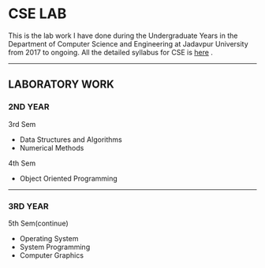 # CSE LAB

This is the  lab work I have done during the Undergraduate Years in the Department of Computer Science and Engineering 
at Jadavpur University from 2017 to ongoing.
All the detailed syllabus for CSE is [here](http://www.jaduniv.edu.in/upload_files/course_file/1408615750-1.pdf) .

---

## LABORATORY WORK

### 2ND YEAR
							
3rd Sem 
 * Data Structures and Algorithms
 * Numerical Methods

4th Sem
 * Object Oriented Programming

---

### 3RD YEAR

5th Sem(continue)
 * Operating System
 * System Programming
 * Computer Graphics 



 

